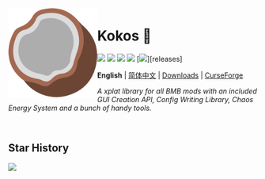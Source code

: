 <!--suppress HtmlDeprecatedAttribute, CheckImageSize -->
<img src="docs/icon.png" align="left" width="180" alt="logo">

# Kokos :coconut:

[![](https://img.shields.io/github/license/BMBTeam/kokos.svg)](LICENSE)
[![](https://img.shields.io/github/release/BMBTeam/kokos.svg)](https://github.com/BMBTeam/kokos/releases)
![](http://cf.way2muchnoise.eu/versions/minecraft_kokos_all.svg)
[![](http://cf.way2muchnoise.eu/kokos.svg)](https://minecraft.curseforge.com/projects/kokos)
[![](https://img.shields.io/github/v/release/BMBTeam/kokos?include_prereleases&sort=semver)][releases]

**English** | [简体中文](docs/README_CH.md) | [Downloads](https://github.com/BMBTeam/kokos/releases) |
[CurseForge](https://minecraft.curseforge.com/projects/kokos)

*A xplat library for all BMB mods with an included GUI Creation API, Config Writing Library, Chaos Energy System and
a bunch of handy tools.*

<p>&nbsp;</p>

## Star History

[![](https://api.star-history.com/svg?repos=BMBTeam/kokos&type=Timeline)](https://star-history.com/#BMBTeam/kokos&Timeline)
